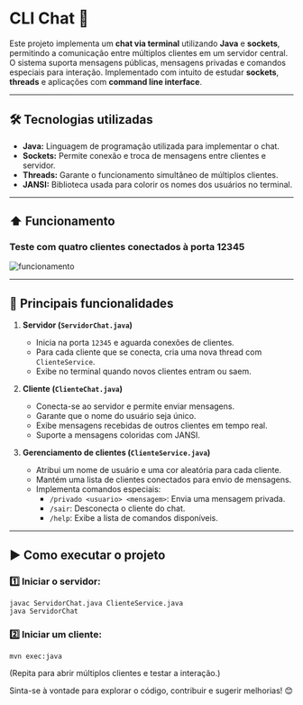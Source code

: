 # CLI Chat 💬

Este projeto implementa um **chat via terminal** utilizando **Java** e **sockets**, permitindo a comunicação entre múltiplos clientes em um servidor central. O sistema suporta mensagens públicas, mensagens privadas e comandos especiais para interação. Implementado com intuito de estudar **sockets**, **threads** e aplicações com **command line interface**.

---

## 🛠️ Tecnologias utilizadas

- **Java:** Linguagem de programação utilizada para implementar o chat.
- **Sockets:** Permite conexão e troca de mensagens entre clientes e servidor.
- **Threads:** Garante o funcionamento simultâneo de múltiplos clientes.
- **JANSI:** Biblioteca usada para colorir os nomes dos usuários no terminal.

---

## ⬆️ Funcionamento

### Teste com quatro clientes conectados à porta 12345
  ![funcionamento](https://github.com/user-attachments/assets/12077d04-0009-4019-9cda-db574fb8f2f7)

---

## 🚀 Principais funcionalidades

1. **Servidor (`ServidorChat.java`)**
   - Inicia na porta `12345` e aguarda conexões de clientes.
   - Para cada cliente que se conecta, cria uma nova thread com `ClienteService`.
   - Exibe no terminal quando novos clientes entram ou saem.

2. **Cliente (`ClienteChat.java`)**
   - Conecta-se ao servidor e permite enviar mensagens.
   - Garante que o nome do usuário seja único.
   - Exibe mensagens recebidas de outros clientes em tempo real.
   - Suporte a mensagens coloridas com JANSI.

3. **Gerenciamento de clientes (`ClienteService.java`)**
   - Atribui um nome de usuário e uma cor aleatória para cada cliente.
   - Mantém uma lista de clientes conectados para envio de mensagens.
   - Implementa comandos especiais:
     - `/privado <usuario> <mensagem>`: Envia uma mensagem privada.
     - `/sair`: Desconecta o cliente do chat.
     - `/help`: Exibe a lista de comandos disponíveis.

---

## ▶️ Como executar o projeto

### 1️⃣ Iniciar o servidor:
```
javac ServidorChat.java ClienteService.java
java ServidorChat
```

### 2️⃣ Iniciar um cliente:
```
mvn exec:java
```
(Repita para abrir múltiplos clientes e testar a interação.)

Sinta-se à vontade para explorar o código, contribuir e sugerir melhorias! 😊
